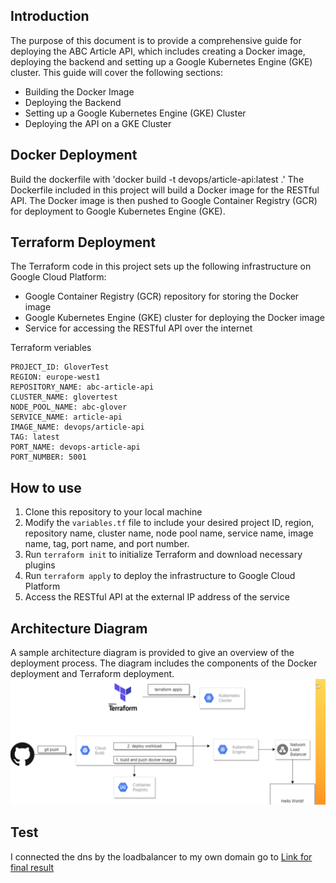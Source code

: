 ## Introduction
The purpose of this document is to provide a comprehensive guide for deploying the ABC Article API, which includes creating a Docker image, deploying the backend and setting up a Google Kubernetes Engine (GKE) cluster. This guide will cover the following sections:
- Building the Docker Image
- Deploying the Backend
- Setting up a Google Kubernetes Engine (GKE) Cluster
- Deploying the API on a GKE Cluster

## Docker Deployment
Build the dockerfile with 'docker build -t devops/article-api:latest .'
The Dockerfile included in this project will build a Docker image for the RESTful API. The Docker image is then pushed to Google Container Registry (GCR) for deployment to Google Kubernetes Engine (GKE).

## Terraform Deployment

The Terraform code in this project sets up the following infrastructure on Google Cloud Platform:
- Google Container Registry (GCR) repository for storing the Docker image
- Google Kubernetes Engine (GKE) cluster for deploying the Docker image
- Service for accessing the RESTful API over the internet

Terraform veriables
```
PROJECT_ID: GloverTest
REGION: europe-west1
REPOSITORY_NAME: abc-article-api
CLUSTER_NAME: glovertest
NODE_POOL_NAME: abc-glover
SERVICE_NAME: article-api
IMAGE_NAME: devops/article-api
TAG: latest
PORT_NAME: devops-article-api
PORT_NUMBER: 5001
```


## How to use

1. Clone this repository to your local machine
2. Modify the `variables.tf` file to include your desired project ID, region, repository name, cluster name, node pool name, service name, image name, tag, port name, and port number.
3. Run `terraform init` to initialize Terraform and download necessary plugins
4. Run `terraform apply` to deploy the infrastructure to Google Cloud Platform
5. Access the RESTful API at the external IP address of the service

## Architecture Diagram

A sample architecture diagram is provided to give an overview of the deployment process. The diagram includes the components of the Docker deployment and Terraform deployment.
![ABT Deployment to GKE](glovertest.png)


## Test
I connected the dns by the loadbalancer to my own domain go to [Link for final result](https://glovertest.charitooconstructions.com.ng)
